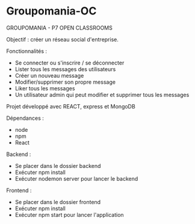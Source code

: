 # Groupomania-OC
GROUPOMANIA - P7 OPEN CLASSROOMS

Objectif : créer un réseau social d'entreprise.

Fonctionnalités :
- Se connecter ou s'inscrire / se déconnecter
- Lister tous les messages des utilisateurs
- Créer un nouveau message
- Modifier/supprimer son propre message
- Liker tous les messages
- Un utilisateur admin qui peut modifier et supprimer tous les messages


Projet développé avec REACT, express et MongoDB

Dépendances :
- node
- npm
- React

Backend :
- Se placer dans le dossier backend
- Exécuter npm install
- Exécuter nodemon server pour lancer le backend

Frontend :
- Se placer dans le dossier frontend
- Exécuter npm install
- Exécuter npm start pour lancer l'application
